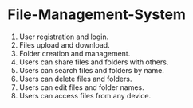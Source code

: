 # File-Management-System
1. User registration and login.
2. Files upload and download.
3. Folder creation and management.
4. Users can share files and folders with others.
5. Users can search files and folders by name.
6. Users can delete files and folders.
7. Users can edit files and folder names.
8. Users can access files from any device.
